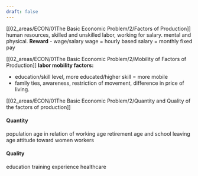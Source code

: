 ```yaml
---
draft: false
---
```

[[02_areas/ECON/01The Basic Economic Problem/2/Factors of Production]]
human resources, skilled and unskilled labor, working for salary. mental and physical. 
**Reward** - wage/salary
wage = hourly based
salary = monthly fixed pay

[[02_areas/ECON/01The Basic Economic Problem/2/Mobility of Factors of Production]]
**labor mobility factors:**
- education/skill level, more educated/higher skill = more mobile
- family ties, awareness, restriction of movement, difference in price of living.



[[02_areas/ECON/01The Basic Economic Problem/2/Quantity and Quality of the factors of production]]
#### Quantity
population
age in relation of working age
retirement age and school leaving age
attitude toward women workers
#### Quality
education
training
experience
healthcare
